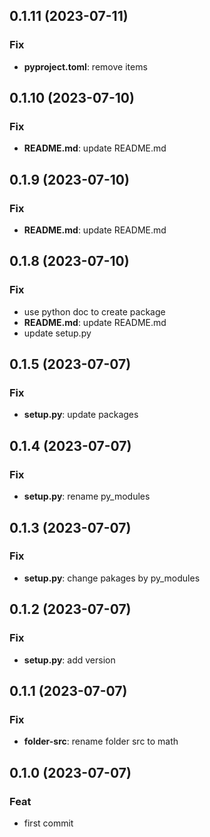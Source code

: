## 0.1.11 (2023-07-11)

### Fix

- **pyproject.toml**: remove items

## 0.1.10 (2023-07-10)

### Fix

- **README.md**: update README.md

## 0.1.9 (2023-07-10)

### Fix

- **README.md**: update README.md

## 0.1.8 (2023-07-10)

### Fix

- use python doc to create package
- **README.md**: update README.md
- update setup.py

## 0.1.5 (2023-07-07)

### Fix

- **setup.py**: update packages

## 0.1.4 (2023-07-07)

### Fix

- **setup.py**: rename py_modules

## 0.1.3 (2023-07-07)

### Fix

- **setup.py**: change pakages by py_modules

## 0.1.2 (2023-07-07)

### Fix

- **setup.py**: add version

## 0.1.1 (2023-07-07)

### Fix

- **folder-src**: rename folder src to math

## 0.1.0 (2023-07-07)

### Feat

- first commit
